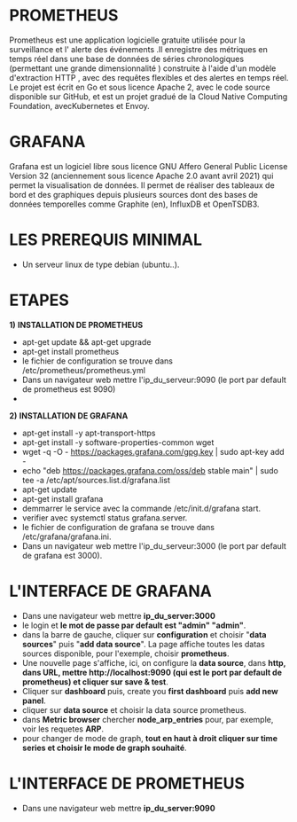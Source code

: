 

# PROMETHEUS

Prometheus est une application logicielle gratuite utilisée pour la surveillance et l' alerte des événements .Il enregistre des métriques en temps réel dans une base de données de séries chronologiques (permettant une grande dimensionnalité ) construite à l'aide d'un modèle d'extraction HTTP , avec des requêtes flexibles et des alertes en temps réel. Le projet est écrit en Go et sous licence Apache 2, avec le code source disponible sur GitHub, et est un projet gradué de la Cloud Native Computing Foundation, avecKubernetes et Envoy.

# GRAFANA
Grafana est un logiciel libre sous licence GNU Affero General Public License Version 32 (anciennement sous licence Apache 2.0 avant avril 2021) qui permet la visualisation de données. Il permet de réaliser des tableaux de bord et des graphiques depuis plusieurs sources dont des bases de données temporelles comme Graphite (en), InfluxDB et OpenTSDB3.

# LES PREREQUIS MINIMAL

  * Un serveur linux de type debian (ubuntu..).

# ETAPES
 
 __1)__ __INSTALLATION DE PROMETHEUS__ 
   
   * apt-get update && apt-get upgrade 
   * apt-get install prometheus
   * le fichier de configuration se trouve dans /etc/prometheus/prometheus.yml
   * Dans un navigateur web mettre l'ip_du_serveur:9090 (le port par default de prometheus est 9090)
   * 
__2)__ __INSTALLATION DE GRAFANA__
   
   * apt-get install -y apt-transport-https
   * apt-get install -y software-properties-common wget
   * wget -q -O - https://packages.grafana.com/gpg.key | sudo apt-key add -
   * echo "deb https://packages.grafana.com/oss/deb stable main" | sudo tee -a /etc/apt/sources.list.d/grafana.list
   * apt-get update 
   * apt-get install grafana 
   * demmarrer le service avec la commande /etc/init.d/grafana start.
   * verifier avec systemctl status grafana.server.
   * le fichier de configuration de grafana se trouve dans /etc/grafana/grafana.ini.
   * Dans un navigateur web mettre l'ip_du_serveur:3000 (le port par default de grafana est 3000).
 
# L'INTERFACE DE GRAFANA

   * Dans une navigateur web mettre __ip_du_server:3000__
   * le login et __le mot de passe par default est "admin" "admin"__.
   * dans la barre de gauche, cliquer sur __configuration__ et choisir "__data sources__" puis "__add data source__". La page affiche toutes les datas sources disponible, pour l'exemple, choisir __prometheus__.
   * Une nouvelle page s'affiche, ici, on configure la __data source__, dans __http, dans URL, mettre http://localhost:9090 (qui est le port par default de prometheus) et cliquer sur save & test__.
   * Cliquer sur __dashboard__ puis, create you __first dashboard__ puis __add new panel__.
   * cliquer sur __data source__ et choisir la data source prometheus.
   * dans __Metric browser__ chercher __node_arp_entries__ pour, par exemple, voir les requetes __ARP__.
   * pour changer de mode de graph, __tout en haut à droit cliquer sur time series et choisir le mode de graph souhaité__.


# L'INTERFACE DE PROMETHEUS

   * Dans une navigateur web mettre __ip_du_server:9090__
